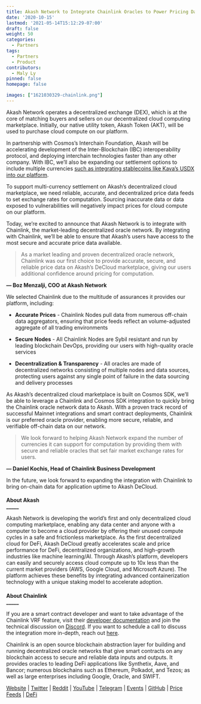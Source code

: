 ```yaml
---
title: Akash Network to Integrate Chainlink Oracles to Power Pricing Data
date: '2020-10-15'
lastmod: '2021-05-14T15:12:29-07:00'
draft: false
weight: 50
categories:
  - Partners
tags:
  - Partners
  - Product
contributors:
  - Maly Ly
pinned: false
homepage: false

images: ["1621030329-chainlink.png"]
---
```

Akash Network operates a decentralized exchange (DEX), which is at the core of matching buyers and sellers on our decentralized cloud computing marketplace. Initially, our native utility token, Akash Token (AKT), will be used to purchase cloud compute on our platform.   

In partnership with Cosmos’s Interchain Foundation, Akash will be accelerating development of the Inter-Blockchain (IBC) interoperability protocol, and deploying interchain technologies faster than any other company. With IBC, we’ll also be expanding our settlement options to include multiple currencies [such as integrating stablecoins like Kava’s USDX into our platform](https://akash.network/blog/akash-integrates-kava-labss-usdx/).  

To support multi-currency settlement on Akash’s decentralized cloud marketplace, we need reliable, accurate, and decentralized price data feeds to set exchange rates for computation. Sourcing inaccurate data or data exposed to vulnerabilities will negatively impact prices for cloud compute on our platform.  

Today, we’re excited to announce that Akash Network is to integrate with Chainlink, the market-leading decentralized oracle network. By integrating with Chainlink, we’ll be able to ensure that Akash’s users have access to the most secure and accurate price data available.  

> As a market leading and proven decentralized oracle network, Chainlink was our first choice to provide accurate, secure, and reliable price data on Akash’s DeCloud marketplace, giving our users additional confidence around pricing for computation.

**— Boz Menzalji, COO at Akash Network**  

  
  
We selected Chainlink due to the multitude of assurances it provides our platform, including:  

*   **Accurate Prices** - Chainlink Nodes pull data from numerous off-chain data aggregators, ensuring that price feeds reflect an volume-adjusted aggregate of all trading environments
    
*   **Secure Nodes** - All Chainlink Nodes are Sybil resistant and run by leading blockchain DevOps, providing our users with high-quality oracle services
    
*   **Decentralization & Transparency** - All oracles are made of decentralized networks consisting of multiple nodes and data sources, protecting users against any single point of failure in the data sourcing and delivery processes  
      
    

As Akash’s decentralized cloud marketplace is built on Cosmos SDK, we’ll be able to leverage a Chainlink and Cosmos SDK integration to quickly bring the Chainlink oracle network data to Akash. With a proven track record of successful Mainnet integrations and smart contract deployments, Chainlink is our preferred oracle provider, enabling more secure, reliable, and verifiable off-chain data on our network.

> We look forward to helping Akash Network expand the number of currencies it can support for computation by providing them with secure and reliable oracles that set fair market exchange rates for users.

**— Daniel Kochis, Head of Chainlink Business Development**

  
  
In the future, we look forward to expanding the integration with Chainlink to bring on-chain data for application uptime to Akash DeCloud.  

####   
**About Akash**  
**\_\_\_\_\_**

Akash Network is developing the world’s first and only decentralized cloud computing marketplace, enabling any data center and anyone with a computer to become a cloud provider by offering their unused compute cycles in a safe and frictionless marketplace. As the first decentralized cloud for DeFi, Akash DeCloud greatly accelerates scale and price performance for DeFi, decentralized organizations, and high-growth industries like machine learning/AI. Through Akash’s platform, developers can easily and securely access cloud compute up to 10x less than the current market providers (AWS, Google Cloud, and Microsoft Azure). The platform achieves these benefits by integrating advanced containerization technology with a unique staking model to accelerate adoption.  

####   
**About Chainlink**  
**\_\_\_\_\_**

If you are a smart contract developer and want to take advantage of the Chainlink VRF feature, visit their [developer documentation](https://docs.chain.link/docs/chainlink-vrf) and join the technical discussion on [Discord](https://discordapp.com/invite/aSK4zew). If you want to schedule a call to discuss the integration more in-depth, reach out [here](https://chainlink.typeform.com/to/gEwrPO).  

Chainlink is an open source blockchain abstraction layer for building and running decentralized oracle networks that give smart contracts on any blockchain access to secure and reliable data inputs and outputs. It provides oracles to leading DeFi applications like Synthetix, Aave, and Bancor; numerous blockchains such as Ethereum, Polkadot, and Tezos; as well as large enterprises including Google, Oracle, and SWIFT.  

[Website](https://chain.link) | [Twitter](https://twitter.com/chainlink) | [Reddit](https://www.reddit.com/r/Chainlink/) | [YouTube](https://www.youtube.com/channel/UCnjkrlqaWEBSnKZQ71gdyFA) | [Telegram](https://t.me/chainlinkofficial) | [Events](https://blog.chain.link/tag/events/) | [GitHub](https://github.com/smartcontractkit/chainlink) | [Price Feeds](https://feeds.chain.link/) | [DeFi](https://defi.chain.link/)